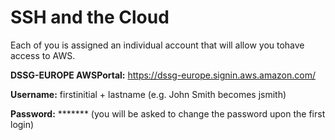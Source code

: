 # SSH and the Cloud
Each of you is assigned an individual account that will allow you tohave access to AWS.

**DSSG-EUROPE AWSPortal:** https://dssg-europe.signin.aws.amazon.com/

**Username:** firstinitial + lastname (e.g. John Smith becomes jsmith)

**Password:** &ast;&ast;&ast;&ast;&ast;&ast;&ast; (you will be asked to change the password upon the first login)

